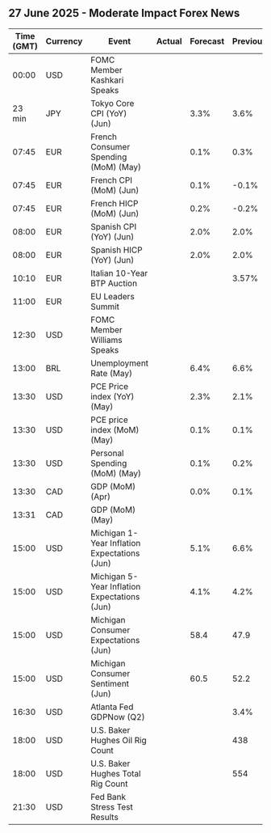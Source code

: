 ## 27 June 2025 - Moderate Impact Forex News

| Time (GMT) | Currency | Event | Actual | Forecast | Previous |
|------|----------|-------|--------|----------|----------|
| 00:00 | USD | FOMC Member Kashkari Speaks |  |  |  |
| 23 min | JPY | Tokyo Core CPI (YoY) (Jun) |  | 3.3% | 3.6% |
| 07:45 | EUR | French Consumer Spending (MoM) (May) |  | 0.1% | 0.3% |
| 07:45 | EUR | French CPI (MoM) (Jun) |  | 0.1% | -0.1% |
| 07:45 | EUR | French HICP (MoM) (Jun) |  | 0.2% | -0.2% |
| 08:00 | EUR | Spanish CPI (YoY) (Jun) |  | 2.0% | 2.0% |
| 08:00 | EUR | Spanish HICP (YoY) (Jun) |  | 2.0% | 2.0% |
| 10:10 | EUR | Italian 10-Year BTP Auction |  |  | 3.57% |
| 11:00 | EUR | EU Leaders Summit |  |  |  |
| 12:30 | USD | FOMC Member Williams Speaks |  |  |  |
| 13:00 | BRL | Unemployment Rate (May) |  | 6.4% | 6.6% |
| 13:30 | USD | PCE Price index (YoY) (May) |  | 2.3% | 2.1% |
| 13:30 | USD | PCE price index (MoM) (May) |  | 0.1% | 0.1% |
| 13:30 | USD | Personal Spending (MoM) (May) |  | 0.1% | 0.2% |
| 13:30 | CAD | GDP (MoM) (Apr) |  | 0.0% | 0.1% |
| 13:31 | CAD | GDP (MoM) (May) |  |  |  |
| 15:00 | USD | Michigan 1-Year Inflation Expectations (Jun) |  | 5.1% | 6.6% |
| 15:00 | USD | Michigan 5-Year Inflation Expectations (Jun) |  | 4.1% | 4.2% |
| 15:00 | USD | Michigan Consumer Expectations (Jun) |  | 58.4 | 47.9 |
| 15:00 | USD | Michigan Consumer Sentiment (Jun) |  | 60.5 | 52.2 |
| 16:30 | USD | Atlanta Fed GDPNow (Q2) |  |  | 3.4% |
| 18:00 | USD | U.S. Baker Hughes Oil Rig Count |  |  | 438 |
| 18:00 | USD | U.S. Baker Hughes Total Rig Count |  |  | 554 |
| 21:30 | USD | Fed Bank Stress Test Results |  |  |  |
